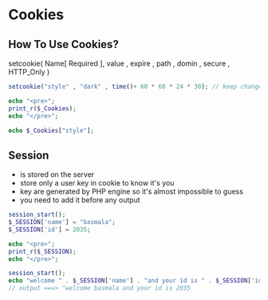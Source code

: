 # Cookies

## How To Use Cookies?

 setcookie( Name[ Required ], value , expire , path , domin , secure , HTTP_Only )

 ```php
 setcookie("style" , "dark" , time()+ 60 * 60 * 24 * 30); // keep change in Cookie for 1 month

 echo "<pre>";
 print_r($_Cookies);
 echo "</pre>";

 echo $_Cookies["style"];

 ```

## Session

- is stored on the server
- store only a user key in cookie to know it's you
- key are generated by PHP engine so it's almost impossible to guess
- you need to add it before any output

 ```php
 session_start();
 $_SESSION['name'] = "basmala";
 $_SESSION['id'] = 2035;

 echo "<pre>";
 print_r($_SESSION);
 echo "</pre>";
 ```

 ```php
 session_start();
 echo "welcome " . $_SESSION['name'] . "and your id is " . $_SESSION['id'];
 // output ===> "welcome basmala and your id is 2035
 ```
